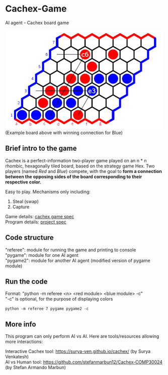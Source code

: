 # Cachex-Game
AI agent  - Cachex board game

![demo image](demo.png) </br>
(Example board above with winning connection for Blue)

## Brief intro to the game
Cachex is a perfect-information two-player game played on an n * n rhombic, hexagonally tiled
board, based on the strategy game Hex. Two players (named *Red* and *Blue*) compete, with the
goal to **form a connection between the opposing sides of the board corresponding to their respective color.**

Easy to play. Mechanisms only including:
1. Steal (swap)
2. Capture

Game details: [cachex game spec](AI_cachex_spec.pdf) </br>
Program details: [project spec](project_spec.pdf)

## Code structure
"referee": module for running the game and printing to console </br>
"pygame": module for one AI agent </br>
"pygame2": module for another AI agent (modified version of pygame module) 

## Run the code
Format: "python -m referee \<n> \<red module> \<blue module> -c" </br>
"-c" is optional, for the purpose of displaying colors
```
python -m referee 7 pygame pygame2 -c
```

## More info
This program can only perform AI vs AI. Here are tools/resources allowing more interactions:

Interactive Cachex tool: https://surya-ven.github.io/cachex/ (by Surya Venkatesh) </br>
AI vs Human tool: https://github.com/stefanmarbun12/Cachex-COMP30024 (by Stefan Armando Marbun)

